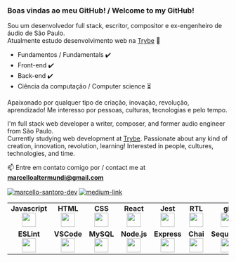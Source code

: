 ### Boas vindas ao meu GitHub! / Welcome to my GitHub!

Sou um desenvolvedor full stack, escritor, compositor e ex-engenheiro de áudio de São Paulo.<br>Atualmente estudo desenvolvimento web na [Trybe](https://www.betrybe.com) 🚀

- Fundamentos / Fundamentals ✔️
- Front-end ✔️
- Back-end ✔️
- Ciência da computação / Computer science ⏳

Apaixonado por qualquer tipo de criação, inovação, revolução, aprendizado! Me interesso por pessoas, culturas, tecnologias e pelo tempo.

I'm full stack web developer a writer, composer, and former audio engineer from São Paulo.<br>Currently studying web development at [Trybe](https://www.betrybe.com).
Passionate about any kind of creation, innovation, revolution, learning! Interested in people, cultures, technologies, and time.

📫 Entre em contato comigo por / contact me at **marcelloaltermundi@gmail.com**

<p align="left">
<a href="https://linkedin.com/in/marcello-santoro-dev" target="blank"><img align="center" src="https://img.shields.io/badge/LinkedIn-0077B5?style=for-the-badge&logo=linkedin&logoColor=white" alt="marcello-santoro-dev" /></a>
<a href="https://marcellosonoro.medium.com/" target="_blank"><img align="center" src="https://img.shields.io/badge/Medium-12100E?style=for-the-badge&logo=medium&logoColor=white" alt="medium-link"  /></a>
</p>

<table width="320px">
    <tbody>
        <tr valign="top">
            <td width="80px" align="center">
            <span><strong>Javascript</strong></span><br>
            <img height="32px" src="https://upload.vectorlogo.zone/logos/javascript/images/239ec8a4-163e-4792-83b6-3f6d96911757.svg">
            </td>
            <td width="80px" align="center">
            <span><strong>HTML</strong></span><br>
            <img height="32" src="https://cdn.jsdelivr.net/gh/devicons/devicon/icons/html5/html5-original.svg">
            </td>
            <td width="80px" align="center">
            <span><strong>CSS</strong></span><br>
            <img height="32px" src="https://cdn.jsdelivr.net/gh/devicons/devicon/icons/css3/css3-original.svg">
            </td>
            <td width="80px" align="center">
            <span><strong>React</strong></span><br>
            <img height="32px" src="https://cdn.jsdelivr.net/gh/devicons/devicon/icons/react/react-original.svg">
            </td>
            <td width="80px" align="center">
            <span><strong>Jest</strong></span><br>
            <img height="32px" src="https://www.vectorlogo.zone/logos/jestjsio/jestjsio-icon.svg">
            <td width="80px" align="center">
            <span><strong>RTL</strong></span><br>
            <img height="32" src="https://testing-library.com/img/octopus-128x128.png">
            </td>
            <td width="80px" align="center">
            <span><strong>git</strong></span><br>
            <img height="32px" src="https://cdn.jsdelivr.net/gh/devicons/devicon/icons/git/git-plain.svg">
            </td>
            <td width="80px" align="center">
            <span><strong>GitHub</strong></span><br>
            <img height="32px" src="https://www.vectorlogo.zone/logos/github/github-tile.svg">
            </td>
            <td width="80px" align="center">
            <span><strong>Redux</strong></span><br>
            <img height="32" src="https://cdn.worldvectorlogo.com/logos/redux.svg">
            </td>
            <td width="80px" align="center">
            <span><strong>Figma</strong></span><br>
            <img height="32px" src="https://www.vectorlogo.zone/logos/figma/figma-icon.svg">
            </td>
        </tr>
        <tr valign="top">
            <td width="80px" align="center">
            <span><strong>ESLint</strong></span><br>
            <img height="32px" src="https://www.vectorlogo.zone/logos/eslint/eslint-icon.svg">
            </td>
            <td width="80px" align="center">
            <span><strong>VSCode</strong></span><br>
            <img height="32px" src="https://www.vectorlogo.zone/logos/visualstudio_code/visualstudio_code-icon.svg">
            </td>
             <td width="80px" align="center">
                 <span><strong>MySQL</strong><span><br>
            <img height="32pc" src="https://www.vectorlogo.zone/logos/mysql/mysql-icon.svg">
            </td>
            </td>
             <td width="80px" align="center">
                 <span><strong>Node.js</strong><span><br>
            <img height="32pc" src="https://www.vectorlogo.zone/logos/nodejs/nodejs-icon.svg">
            </td>
            <td width="80px" align="center">
                 <span><strong>Express</strong><span><br>
            <img height="32pc" src="https://www.vectorlogo.zone/logos/expressjs/expressjs-icon.svg">
            </td>
                      <td width="80px" align="center">
                 <span><strong>Chai</strong><span><br>
            <img height="32pc" src="https://www.vectorlogo.zone/logos/chaijs/chaijs-icon.svg">
            </td>
             <td width="80px" align="center">
                 <span><strong>Sequelize</strong><span><br>
            <img height="32pc" src="https://www.vectorlogo.zone/logos/sequelizejs/sequelizejs-icon.svg">
            </td>
            </td>
             <td width="80px" align="center">
                 <span><strong>TypeScript</strong><span><br>
            <img height="32pc" src="https://www.vectorlogo.zone/logos/typescriptlang/typescriptlang-icon.svg">
            </td>
            </td>
             <td width="80px" align="center">
                 <span><strong>JSON</strong><span><br>
            <img height="32pc" src="https://www.vectorlogo.zone/logos/json/json-icon.svg">
            </td>
            <td width="80px" align="center">
                 <span><strong>MongoDB</strong><span><br>
            <img height="32pc" src="https://www.vectorlogo.zone/logos/mongodb/mongodb-icon.svg">
            </td>
        </tr>
    </tbody>
</table>

